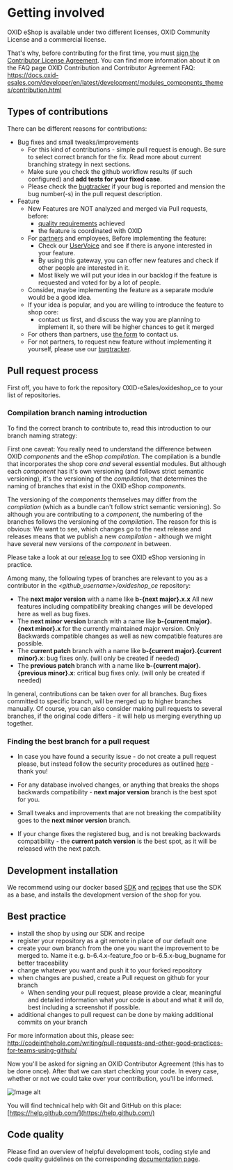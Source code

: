 # Getting involved

OXID eShop is available under two different licenses, OXID Community License and a commercial license.

That's why, before contributing for the first time, you must <a href="https://gist.github.com/oxid-devops/6d1ae6df18ab7d54ab122762b76c48a5">sign the Contributor License Agreement</a>.
You can find more information about it on the FAQ page OXID Contribution and Contributor Agreement FAQ:
https://docs.oxid-esales.com/developer/en/latest/development/modules_components_themes/contribution.html

## Types of contributions

There can be different reasons for contributions:

* Bug fixes and small tweaks/improvements
  - For this kind of contributions - simple pull request is enough. Be sure to select correct branch for the fix. Read more about current branching strategy in next sections.
  - Make sure you check the github workflow results (if such configured) and **add tests for your fixed case**.
  - Please check the [bugtracker](https://bugs.oxid-esales.com/) if your bug is reported and mension the bug number(-s) in the pull request description.
* Feature
  - New Features are NOT analyzed and merged via Pull requests, before:
    - [quality requirements](https://docs.oxid-esales.com/developer/en/latest/development/modules_components_themes/quality.html#code-quality-requirements) achieved 
    - the feature is coordinated with OXID
  - For [partners](https://www.oxid-esales.com/en/partners/become-a-partner/) and employees, Before implementing the feature:
    - Check our [UserVoice](https://feedback.oxid-esales.com/) and see if there is anyone interested in your feature.
    - By using this gateway, you can offer new features and check if other people are interested in it. 
    - Most likely we will put your idea in our backlog if the feature is requested and voted for by a lot of people.
  - Consider, maybe implementing the feature as a separate module would be a good idea.
  - If your idea is popular, and you are willing to introduce the feature to shop core:
    - contact us first, and discuss the way you are planning to implement it, so there will be higher chances to get it merged
  - For others than partners, use [the form](https://www.oxid-esales.com/en/contact-us/) to contact us.
  - For not partners, to request new feature without implementing it yourself, please use our [bugtracker](https://bugs.oxid-esales.com/).

## Pull request process

First off, you have to fork the repository OXID-eSales/oxideshop_ce to your list of repositories.

### Compilation branch naming introduction

To find the correct branch to contribute to, read this introduction to our branch naming strategy:

First one caveat: You really need to understand the difference between OXID *components* and
the eShop *compilation*. The compilation is a bundle that incorporates the shop core *and*
several essential modules. But although each *component* has it's own versioning (and follows
strict semantic versioning), it's the versioning of the *compilation*, that determines the
naming of branches that exist in the OXID eShop *components*.

The versioning of the *components* themselves may differ
from the *compilation* (which as a bundle can't follow strict semantic versioning).
So although you are contributing to a *component*, the numbering of the branches follows the
versioning of the *compilation*. The reason for this is obvious: We want to see, which changes
go to the next release and releases means that we publish a new *compilation* - although we
might have several new versions of the *component* in between.

Please take a look at our [release log](https://docs.oxid-esales.com/eshop/en/latest/releases/index.html) to see OXID eShop versioning in practice. 

Among many, the following types of branches are relevant to you as a contributor in the *\<github_username\>/oxideshop_ce* repository:

* The **next major version** with a name like **b-{next major}.x.x** All new features including compatibility breaking changes will be developed here as well as bug fixes.
* The **next minor version** branch with a name like **b-{current major}.{next minor}.x** for the currently maintained major version. Only Backwards compatible changes as well as new compatible features are possible.
* The **current patch** branch with a name like **b-{current major}.{current minor}.x**: bug fixes only. (will only be created if needed)
* The **previous patch** branch with a name like **b-{current major}.{previous minor}.x**: critical bug fixes only. (will only be created if needed)

In general, contributions can be taken over for all branches. Bug fixes committed to specific branch, will be merged up to higher branches manually. Of course, you can also consider making pull requests to several branches, if the original code differs - it will help us merging everything up together.

### Finding the best branch for a pull request

* In case you have found a security issue - do not create a pull request please, but instead follow the security procedures as outlined [here](https://docs.oxid-esales.com/en/security/security.html) - thank you!

* For any database involved changes, or anything that breaks the shops backwards compatibility - **next major version** branch is the best spot for you.
* Small tweaks and improvements that are not breaking the compatibility goes to the **next minor version** branch.
* If your change fixes the registered bug, and is not breaking backwards compatibility - the **current patch version** is the best spot, as it will be released with the next patch.

## Development installation

We recommend using our docker based [SDK](https://github.com/OXID-eSales/docker-eshop-sdk) and [recipes](https://github.com/OXID-eSales/docker-eshop-sdk-recipes) that use the SDK as a base, and installs the development version of the shop for you.

## Best practice

* install the shop by using our SDK and recipe
* register your repository as a git remote in place of our default one
* create your own branch from the one you want the improvement to be merged to. Name it e.g. b-6.4.x-feature_foo or b-6.5.x-bug_bugname for better traceability
* change whatever you want and push it to your forked repository
* when changes are pushed, create a Pull request on github for your branch
  - When sending your pull request, please provide a clear, meaningful and detailed information what your code is about and what it will do, best including a screenshot if possible.
* additional changes to pull request can be done by making additional commits on your branch

For more information about this, please see:<br>
http://codeinthehole.com/writing/pull-requests-and-other-good-practices-for-teams-using-github/

Now you'll be asked for signing an OXID Contributor Agreement (this has to be done once). After that we can start checking your code. In every case, whether or not we could take over your contribution, you'll be informed.

![Image alt](git_contributor-activity.png)

You will find technical help with Git and GitHub on this place: [https://help.github.com/](https://help.github.com/)

## Code quality

Please find an overview of helpful development tools, coding style and code quality guidelines on the corresponding [documentation page](https://docs.oxid-esales.com/developer/en/latest/development/modules_components_themes/quality.html).
